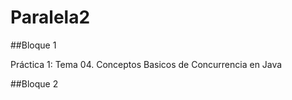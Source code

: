 # Paralela2

##Bloque 1

Práctica 1: Tema 04. Conceptos Basicos de Concurrencia en Java


##Bloque 2
